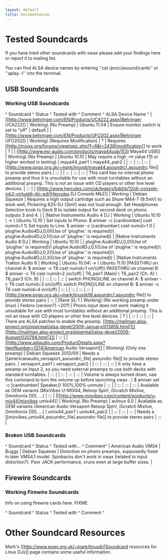 ```yaml
---
layout: default
title: Documentation
---
```

# Tested Soundcards

If you have tried other soundcards with xwax please add your findings here or report it to mailing list. 

You can find ALSA device names by entering ''cat /proc/asound/cards'' or ''aplay -l'' into the terminal.
## USB Soundcards


### Working USB Soundcards

^ Soundcard ^ Status ^ Tested with ^ Comment ^ ALSA Device Name ^
|[[http://www.behringer.com/EN/Products/UCA222.aspx|Behringer UCA222]]  | Working\\ (No Preamp)  | Ubuntu 11.04  | Ensure monitor switch is set to "off"  |  default  |
|[[http://www.behringer.com/EN/Products/UFO202.aspx|Behringer UFO202]]  | Working\\ (Requires Modification)  |  ?  | Requires [[http://mixxx.org/forums/viewtopic.php?f=6&t=2438|modification]] to work |  ?  |
| [[http://www.esi-audio.com/products/maya44usb/|ESI Maya44 USB]]  | Working\\ (No Preamp)  | Ubuntu 10.10  | May require a high -m value (15 or higher worked in testing) |  maya44_pair1 \\ maya44_pair2   |
| ::: | ::: | ::: | [[http://www.pogo.org.uk/~mark/linuxdj/maya44.asoundrc|.asoundrc file]] to provide stereo pairs | ::: |
| ::: | ::: | ::: | This card has no internal phono preamp and thus it is unsuitable for use with most turntables without an additional preamp. This is not an issue with CD players or other line level devices.  | ::: |
| [[http://www.hercules.com/uk/legacy/bdd/p/12/dj-console-mk2-virtualdj-djc-ed/|Hercules DJ Console Mk2]] | Working | Debian Squeeze | Requires a high output cartridge such as Shure M44-7 (9.5mV) to work well, Pickering 625-DJ (3mV) was not loud enough. Set Headphones Selection knob to Deck B to isolate output for second deck on phono outputs 3 and 4. | |
|Native Instruments Audio 4 DJ  | Working  | Ubuntu 10.10 \\  ->  \\ Ubuntu 12.10   | Set inputs to Phono: $ amixer -c [cardnumber] cset numid=1 1\\ Set inputs to Line: $ amixer -c [cardnumber] cset numid=1 0   |  plughw:Audio4DJ,0,0((Use of 'plughw:' is required))\\ plughw:Audio4DJ,0,1((Use of 'plughw:' is required))  |
|Native Instruments Audio 8 DJ  | Working  | Ubuntu 10.10  | |  plughw:Audio8DJ,0,0((Use of 'plughw:' is required))\\ plughw:Audio8DJ,0,1((Use of 'plughw:' is required))\\ plughw:Audio8DJ,0,2((Use of 'plughw:' is required))\\  plughw:Audio8DJ,0,3((Use of 'plughw:' is required))  |
|Native Instruments Traktor Audio 6  | Working  | Ubuntu 10.04\\  ->  \\  Ubuntu 11.10  |PASSTHRU on channel A: $ amixer -c T6 cset numid=1 on/(off)\\ PASSTHRU on channel B: $ amixer -c T6 cset numid=2 on/(off) |  T6_pair1 (Main) \\ T6_pair2 (Ch. A) \\ T6_pair3 (Ch. B)    |
|  :::  |  :::  |  :::  | switch PHONO/LINE on channel A: $ amixer -c T6 cset numid=3 on/(off)\\ switch PHONO/LINE on channel B: $ amixer -c T6 cset numid=4 on/(off) |  :::  |
|  :::  |  :::  |  :::  | [[http://www.pogo.org.uk/~mark/linuxdj/t6.asoundrc|.asoundrc file]] to provide stereo pairs |  :::  |
|Rane SL-1  | Working\\ (No working preamp under linux)  | Fedora (version?) ~2011  | Phono input does not work making it unsuitable for use with most turntables without an additional preamp. This is not an issue with CD players or other line level devices.  |  ?  |
| ::: | ::: | ::: | There are ALSA patches to enable the preamp. [[http://mailman.alsa-project.org/pipermail/alsa-devel/2009-January/013856.html|1]] [[http://mailman.alsa-project.org/pipermail/alsa-devel/2009-August/020784.html|2]] | ::: |
| [[http://www.adjaudio.com/ProductDetails.aspx?ItemNumber=1374|American Audio Versaport]]  | Working\\ (Only one preamp)  | Debian Squeeze 2012/09  | Needs a [[americanaudio_versaport_asoundrc_file|.asoundrc file]] to provide stereo pairs. |  versaport_pair1  \\ versaport_pair2   |
| ::: | ::: | ::: | It only have a preamp on Input 2, so you need external preamps to use both decks with standard turntables. | ::: |
| ::: | ::: | ::: | Volume is always turned down, use this command to turn the volume up before launching xwax : \\ $ amixer set -c [cardnumber] Speaker,0 100%,100% unmute | ::: |
| ::: | ::: | ::: | Available as OEM variants (MixVibes U-MIX44, Reloop Spin!, iScratch Mixlive, Omnitronix DDI, ...) | ::: |
|[[http://www.mixvibes.com/content/products/u-mix44|mixvibes umix44]]  | Working\\ (No Preamp)  | avlinux 6.0  | Available as OEM variants (American Audio Versaport Reloop Spin!, iScratch Mixlive, Omnitronix DDI, ...) |  umix44_pair1  \\ umix44_pair2   |
| ::: | ::: | ::: | Needs a [[mixvibes_umix44_asoundrc_file|.asoundrc file]] to provide stereo pairs | ::: |


### Broken USB Soundcards

^ Soundcard ^ Status ^ Tested with... ^ Comment^
| American Audio VMS4 | Buggy | Debian Squeeze | Distortion on phono preamps, supposedly fixed in later VMS4.1 model. Spinbacks don't work in xwax (related to input distortion?). Poor JACK performance, xruns even at large buffer sizes. |

## Firewire Soundcards

### Working Firewire Soundcards ##

Info on using firewire cards here. FIXME

^ Soundcard ^ Status ^ Tested with ^ Comment ^


# Other Soundcard Resources

Mark's [[http://www.pogo.org.uk/~mark/linuxdj/|Soundcard resources for Linux DJs]] page contains some useful information.